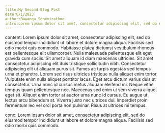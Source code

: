 ```yaml
---
title:My Second Blog Post
date:8/1/2023
author:Bawanga Senevirathne
intro:Lorem ipsum dolor sit amet, consectetur adipiscing elit, sed do eiusmod tempor incididunt ut labore et dolore magna aliqua. Facilisis sed odio morbi quis commodo.
---
```


content: Lorem ipsum dolor sit amet, consectetur adipiscing elit, sed do eiusmod tempor incididunt ut labore et dolore magna aliqua. Facilisis sed odio morbi quis commodo. Habitasse platea dictumst vestibulum rhoncus est pellentesque elit ullamcorper. Nulla malesuada pellentesque elit eget gravida cum sociis. Sit amet aliquam id diam maecenas ultricies. Sit amet consectetur adipiscing elit duis tristique sollicitudin nibh. Consectetur adipiscing elit ut aliquam purus sit. Fames ac turpis egestas sed tempus urna et pharetra. Lorem sed risus ultricies tristique nulla aliquet enim tortor. Vulputate enim nulla aliquet porttitor lacus. Eget arcu dictum varius duis at consectetur. Urna nunc id cursus metus aliquam eleifend mi. Neque vitae tempus quam pellentesque nec. Maecenas sed enim ut sem viverra aliquet eget sit. Aliquet enim tortor at auctor urna nunc id cursus. Eu augue ut lectus arcu bibendum at. Viverra justo nec ultrices dui. Imperdiet proin fermentum leo vel orci porta non pulvinar. Risus at ultrices mi tempus.

conc: Lorem ipsum dolor sit amet, consectetur adipiscing elit, sed do eiusmod tempor incididunt ut labore et dolore magna aliqua. Facilisis sed odio morbi quis commodo.
